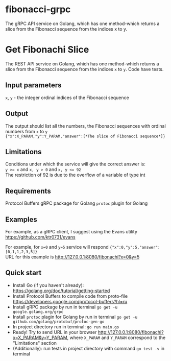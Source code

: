 # fibonacci-grpc
The gRPC API service on Golang, which has one method-which returns a slice from the Fibonacci sequence from the indices x to y.

# Get Fibonachi Slice
The REST API service on Golang, which has one method-which returns a slice from the Fibonacci sequence from the indices `x` to `y`. 
Code have tests.

## Input parameters
`x`, `y` - the integer ordinal indices of the Fibonacci sequence

## Output
The output should list all the numbers, the Fibonacci sequences with ordinal numbers from `x` to `y`    
`{"x":X_PARAM,"y":Y_PARAM,"answer":[*The slice of Fibonacci sequence*]}`

## Limitations
Conditions under which the service will give the correct answer is:    
`y >= x` and `x, y > 0` and `x, y <= 92`    
The restriction of 92 is due to the overflow of a variable of type int

## Requirements
Protocol Buffers
gRPC package for Golang
`protoc` plugin for Golang

## Examples
For example, as a gRPC client, I suggest using the Evans utility https://github.com/ktr0731/evans

For example, for `x=0` and `y=5` service will respond `{"x":0,"y":5,"answer":[0,1,1,2,3,5]}`    
URL for this example is http://127.0.0.1:8080/fibonachi?x=0&y=5

## Quick start
+ Install Go (if you haven't already): https://golang.org/doc/tutorial/getting-started
+ Install Protocol Buffers to compile code from proto-file https://developers.google.com/protocol-buffers?hl=ru
+ Install gRPC package by run in terminal `go get -u google.golang.org/grpc`
+ Install `protoc` plagin for Golang by run in terminal `go get -u github.com/golang/protobuf/protoc-gen-go`
+ In project directory run in terminal: `go run main.go`
+ Ready! Try to send URL in your browser http://127.0.0.1:8080/fibonachi?x=X_PARAM&y=Y_PARAM, where `X_PARAM` and `Y_PARAM` correspond to the "Limitations" section
+ (Additionally): run tests in project directory with command `go test -v` in terminal


